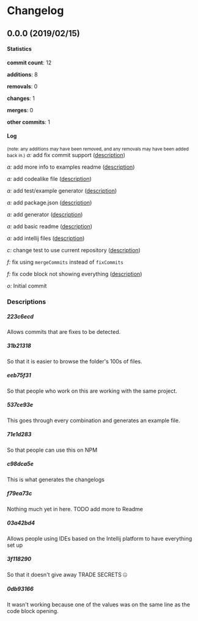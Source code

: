 # Changelog
## 0.0.0 (2019/02/15)
#### Statistics
**commit count**: 12

**additions**: 8

**removals**: 0

**changes**: 1

**merges**: 0

**other commits**: 1

#### Log
<small>(note: any additions may have been removed, and any removals may have been added back in.)</small>
*a:* add fix commit support ([description](#223c6ecd-11))

*a:* add more info to examples readme ([description](#31b21318-11))

*a:* add codealike file ([description](#eeb75f31-11))

*a:* add test/example generator ([description](#537ce93e-11))

*a:* add package.json ([description](#71e1d283-11))

*a:* add generator ([description](#c98dca5e-11))

*a:* add basic readme ([description](#f79ea73c-11))

*a:* add intellij files ([description](#03a42bd4-11))

*c:* change test to use current repository ([description](#3f118290-11))

*f:* fix using `mergeCommits` instead of `fixCommits`

*f:* fix code block not showing everything ([description](#0db93166-11))

*o:* Initial commit

### Descriptions
##### 223c6ecd
Allows commits that are fixes to be detected.
##### 31b21318
So that it is easier to browse the folder's 100s of files.
##### eeb75f31
So that people who work on this are working with the same project.
##### 537ce93e
This goes through every combination and generates an example file.
##### 71e1d283
So that people can use this on NPM
##### c98dca5e
This is what generates the changelogs
##### f79ea73c
Nothing much yet in here. TODO add more to Readme
##### 03a42bd4
Allows people using IDEs based on the Intellij platform to have everything set up
##### 3f118290
So that it doesn't give away TRADE SECRETS 🤐
##### 0db93166
It wasn't working because one of the values was on the same line as the code block opening.
